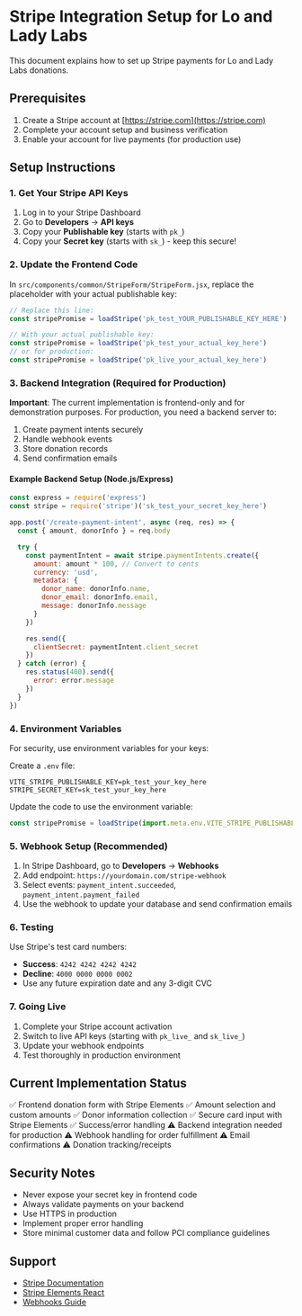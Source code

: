 # Stripe Integration Setup for Lo and Lady Labs

This document explains how to set up Stripe payments for Lo and Lady Labs donations.

## Prerequisites

1. Create a Stripe account at [https://stripe.com](https://stripe.com)
2. Complete your account setup and business verification
3. Enable your account for live payments (for production use)

## Setup Instructions

### 1. Get Your Stripe API Keys

1. Log in to your Stripe Dashboard
2. Go to **Developers** → **API keys**
3. Copy your **Publishable key** (starts with `pk_`)
4. Copy your **Secret key** (starts with `sk_`) - keep this secure!

### 2. Update the Frontend Code

In `src/components/common/StripeForm/StripeForm.jsx`, replace the placeholder with your actual publishable key:

```javascript
// Replace this line:
const stripePromise = loadStripe('pk_test_YOUR_PUBLISHABLE_KEY_HERE')

// With your actual publishable key:
const stripePromise = loadStripe('pk_test_your_actual_key_here')
// or for production:
const stripePromise = loadStripe('pk_live_your_actual_key_here')
```

### 3. Backend Integration (Required for Production)

**Important**: The current implementation is frontend-only and for demonstration purposes. For production, you need a backend server to:

1. Create payment intents securely
2. Handle webhook events
3. Store donation records
4. Send confirmation emails

#### Example Backend Setup (Node.js/Express)

```javascript
const express = require('express')
const stripe = require('stripe')('sk_test_your_secret_key_here')

app.post('/create-payment-intent', async (req, res) => {
  const { amount, donorInfo } = req.body

  try {
    const paymentIntent = await stripe.paymentIntents.create({
      amount: amount * 100, // Convert to cents
      currency: 'usd',
      metadata: {
        donor_name: donorInfo.name,
        donor_email: donorInfo.email,
        message: donorInfo.message
      }
    })

    res.send({
      clientSecret: paymentIntent.client_secret
    })
  } catch (error) {
    res.status(400).send({
      error: error.message
    })
  }
})
```

### 4. Environment Variables

For security, use environment variables for your keys:

Create a `.env` file:
```
VITE_STRIPE_PUBLISHABLE_KEY=pk_test_your_key_here
STRIPE_SECRET_KEY=sk_test_your_key_here
```

Update the code to use the environment variable:
```javascript
const stripePromise = loadStripe(import.meta.env.VITE_STRIPE_PUBLISHABLE_KEY)
```

### 5. Webhook Setup (Recommended)

1. In Stripe Dashboard, go to **Developers** → **Webhooks**
2. Add endpoint: `https://yourdomain.com/stripe-webhook`
3. Select events: `payment_intent.succeeded`, `payment_intent.payment_failed`
4. Use the webhook to update your database and send confirmation emails

### 6. Testing

Use Stripe's test card numbers:
- **Success**: `4242 4242 4242 4242`
- **Decline**: `4000 0000 0000 0002`
- Use any future expiration date and any 3-digit CVC

### 7. Going Live

1. Complete your Stripe account activation
2. Switch to live API keys (starting with `pk_live_` and `sk_live_`)
3. Update your webhook endpoints
4. Test thoroughly in production environment

## Current Implementation Status

✅ Frontend donation form with Stripe Elements
✅ Amount selection and custom amounts
✅ Donor information collection
✅ Secure card input with Stripe Elements
✅ Success/error handling
⚠️ Backend integration needed for production
⚠️ Webhook handling for order fulfillment
⚠️ Email confirmations
⚠️ Donation tracking/receipts

## Security Notes

- Never expose your secret key in frontend code
- Always validate payments on your backend
- Use HTTPS in production
- Implement proper error handling
- Store minimal customer data and follow PCI compliance guidelines

## Support

- [Stripe Documentation](https://stripe.com/docs)
- [Stripe Elements React](https://stripe.com/docs/stripe-js/react)
- [Webhooks Guide](https://stripe.com/docs/webhooks)
